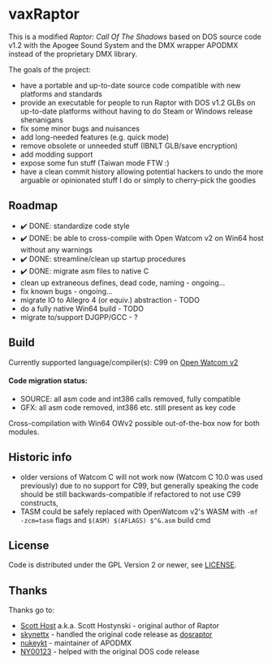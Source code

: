 # vaxRaptor
This is a modified _Raptor: Call Of The Shadows_ based on DOS source code v1.2
with the Apogee Sound System and the DMX wrapper APODMX instead of the proprietary DMX library.

The goals of the project:
 * have a portable and up-to-date source code compatible with new platforms and standards
 * provide an executable for people to run Raptor with DOS v1.2 GLBs on up-to-date
   platforms without having to do Steam or Windows release shenanigans
 * fix some minor bugs and nuisances
 * add long-needed features (e.g. quick mode)
 * remove obsolete or unneeded stuff (IBNLT GLB/save encryption)
 * add modding support
 * expose some fun stuff (Taiwan mode FTW :)
 * have a clean commit history allowing potential hackers to undo the more arguable
  or opinionated stuff I do or simply to cherry-pick the goodies
  
## Roadmap
 * ✔️ DONE: standardize code style
 * ✔️ DONE: be able to cross-compile with Open Watcom v2 on Win64 host without any warnings
 * ✔️ DONE: streamline/clean up startup procedures
 * ✔️ DONE: migrate asm files to native C
 * clean up extraneous defines, dead code, naming - ongoing...
 * fix known bugs - ongoing...
 * migrate IO to Allegro 4 (or equiv.) abstraction - TODO
 * do a fully native Win64 build - TODO
 * migrate to/support DJGPP/GCC - ?

## Build
 Currently supported language/compiler(s): C99 on [Open Watcom v2](https://github.com/open-watcom/open-watcom-v2)

#### Code migration status:
 * SOURCE: all asm code and int386 calls removed, fully compatible
 * GFX: all asm code removed, int386 etc. still present as key code

Cross-compilation with Win64 OWv2 possible out-of-the-box now for both modules.

## Historic info
 * older versions of Watcom C will not work now (Watcom C 10.0 was used previously)
   due to no support for C99, but generally speaking the code should be still
   backwards-compatible if refactored to not use C99 constructs,
 * TASM could be safely replaced with OpenWatcom v2's WASM
   with `-mf -zcm=tasm` flags and `$(ASM) $(AFLAGS) $^&.asm` build cmd
 
## License
Code is distributed under the GPL Version 2 or newer, see [LICENSE](https://github.com/FyiurAmron/dosraptor/blob/master/LICENSE).

## Thanks
Thanks go to:
 * [Scott Host](https://www.mking.com) a.k.a. Scott Hostynski - original author of Raptor
 * [skynettx](https://github.com/skynettx) - handled the original code release as [dosraptor](https://github.com/skynettx/dosraptor)
 * [nukeykt](https://github.com/nukeykt) - maintainer of APODMX
 * [NY00123](https://github.com/NY00123) - helped with the original DOS code release
